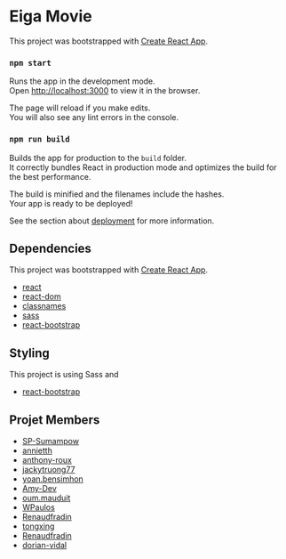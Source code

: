 # Eiga Movie 

This project was bootstrapped with [Create React App](https://github.com/facebook/create-react-app).

### `npm start`

Runs the app in the development mode.\
Open [http://localhost:3000](http://localhost:3000) to view it in the browser.

The page will reload if you make edits.\
You will also see any lint errors in the console.

### `npm run build`

Builds the app for production to the `build` folder.\
It correctly bundles React in production mode and optimizes the build for the best performance.

The build is minified and the filenames include the hashes.\
Your app is ready to be deployed!

See the section about [deployment](https://facebook.github.io/create-react-app/docs/deployment) for more information.


## Dependencies

This project was bootstrapped with [Create React App](https://github.com/facebook/create-react-app).

- [react](https://fr.reactjs.org/)
- [react-dom](https://www.npmjs.com/package/react-dom)
- [classnames](https://www.npmjs.com/package/classnames)
- [sass](https://www.npmjs.com/package/sass)
- [react-bootstrap](https://www.npmjs.com/package/react-bootstrap)

## Styling 
This project is using Sass and
- [react-bootstrap](https://www.npmjs.com/package/react-bootstrap)


## Projet Members

- [SP-Sumampow](https://github.com/SP-Sumampow/)
- [annietth](https://github.com/annietth)
- [anthony-roux](https://github.com/anthony-roux)
- [jackytruong77](https://github.com/jackytruong77)
- [yoan.bensimhon](https://github.com/yo-gif12)
- [Amy-Dev](https://github.com/Amy-Dev)
- [oum.mauduit](https://github.com/Mauduit-O)
- [WPaulos](https://github.com/WPaulos)
- [Renaudfradin](https://github.com/Renaudfradin)
- [tongxing](https://github.com/tiphanieTong)
- [Renaudfradin](https://github.com/Renaudfradin)
- [dorian-vidal](https://github.com/dorian-vidal)
